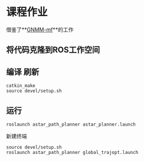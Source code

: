 # 课程作业
借鉴了**[GNMM-mf](https://github.com/GNMM-mf/Piecewise-Trajectory-Optimization)**的工作

## 将代码克隆到ROS工作空间

## 编译 刷新
```
catkin_make
source devel/setup.sh
```
## 运行
```
roslaunch astar_path_planner astar_planner.launch
```
新建终端
```
source devel/setup.sh
roslaunch astar_path_planner global_trajopt.launch
```
